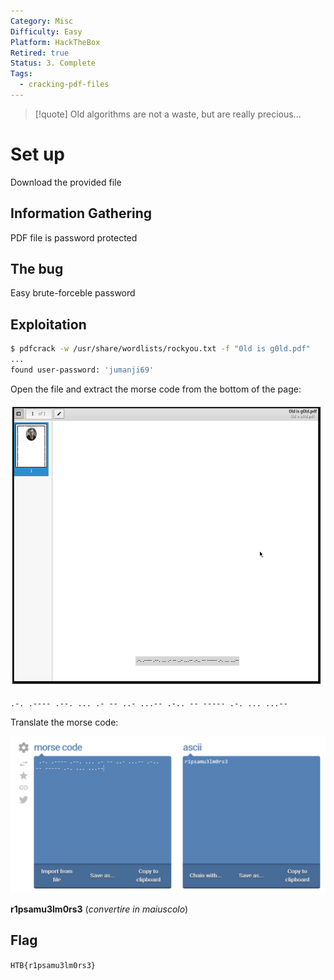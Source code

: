 ```yaml
---
Category: Misc
Difficulty: Easy
Platform: HackTheBox
Retired: true
Status: 3. Complete
Tags:
  - cracking-pdf-files
---
```

>[!quote]
> Old algorithms are not a waste, but are really precious...

# Set up

Download the provided file

## Information Gathering

PDF file is password protected

## The bug

Easy brute-forceble password

## Exploitation

```bash
$ pdfcrack -w /usr/share/wordlists/rockyou.txt -f "0ld is g0ld.pdf"
...
found user-password: 'jumanji69'
```

Open the file and extract the morse code from the bottom of the page:

![old-is-gold_1.png](../../zzz_res/attachments/old-is-gold_1.png)

`.-. .---- .--. ... .- -- ..- ...-- .-.. -- ----- .-. ... ...--`

Translate the morse code:

![old-is-gold_2.png](../../zzz_res/attachments/old-is-gold_2.png)

**r1psamu3lm0rs3** (*convertire in maiuscolo*)

## Flag

`HTB{r1psamu3lm0rs3}`